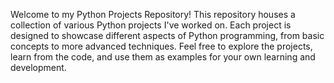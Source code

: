 Welcome to my Python Projects Repository! This repository houses a collection of various Python projects I've worked on. Each project is designed to showcase different aspects of Python programming, from basic concepts to more advanced techniques. Feel free to explore the projects, learn from the code, and use them as examples for your own learning and development.
